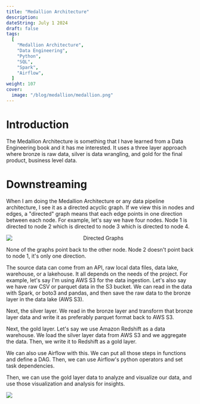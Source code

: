 ```yaml
---
title: "Medallion Architecture"
description:
dateString: July 1 2024
draft: false
tags:
  [
    "Medallion Architecture",
    "Data Engineering",
    "Python",
    "SQL",
    "Spark",
    "Airflow",
  ]
weight: 107
cover:
  image: "/blog/medallion/medallion.png"
---
```


# Introduction

The Medallion Architecture is something that I have learned from a Data Engineering book and it has me interested. It uses a three layer approach where bronze is raw data, silver is data wrangling, and gold for the final product, business level data.

# Downstreaming

When I am doing the Medallion Architecture or any data pipeline architecture, I see it as a directed acyclic graph. If we view this in nodes and edges, a "directed" graph means that each edge points in one direction between each node. For example, let's say we have four nodes. Node 1 is directed to node 2 which is directed to node 3 which is directed to node 4.

<!-- ![](/blog/medallion/directed_graphs.png) -->
<div style="text-align: center;">
  <img src="/blog/medallion/directed_graphs.png" alt="Directed Graphs" style="display: block; margin-left: auto; margin-right: auto;">
</div>

None of the graphs point back to the other node. Node 2 doesn't point back to node 1, it's only one direction.

The source data can come from an API, raw local data files, data lake, warehouse, or a lakehouse. It all depends on the needs of the project. For example, let's say I'm using AWS S3 for the data ingestion. Let's also say we have raw CSV or parquet data in the S3 bucket. We can read in the data with Spark, or boto3 and pandas, and then save the raw data to the bronze layer in the data lake (AWS S3).

Next, the silver layer. We read in the bronze layer and transform that bronze layer data and write it as preferably parquet format back to AWS S3.

Next, the gold layer. Let's say we use Amazon Redshift as a data warehouse. We load the silver layer data from AWS S3 and we aggregate the data. Then, we write it to Redshift as a gold layer.

We can also use Airflow with this. We can put all those steps in functions and define a DAG. Then, we can use Airflow's python operators and set task dependencies.

Then, we can use the gold layer data to analyze and visualize our data, and use those visualization and analysis for insights.

![](/blog/medallion/medallion2.png)
